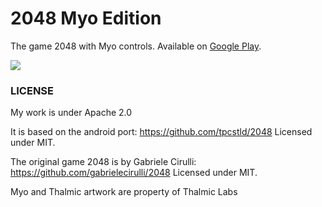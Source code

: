 # 2048 Myo Edition

The game 2048 with Myo controls.
Available on [Google Play](https://play.google.com/store/apps/details?id=eu.thedarken.myo.twothousandfortyeight).

![](https://lh3.ggpht.com/31XjA_f46SZNaCPiIHP36AHIQLHDvrAFhyLO-PEmZD_pxF-uF9uz1G_F-gL71Wc_8jOu=h450)

### LICENSE
My work is under Apache 2.0

It is based on the android port: https://github.com/tpcstld/2048
Licensed under MIT.

The original game 2048 is by Gabriele Cirulli: https://github.com/gabrielecirulli/2048
Licensed under MIT.

Myo and Thalmic artwork are property of Thalmic Labs
